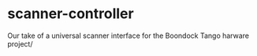 # scanner-controller
Our take of a universal scanner interface for the Boondock Tango harware project/
